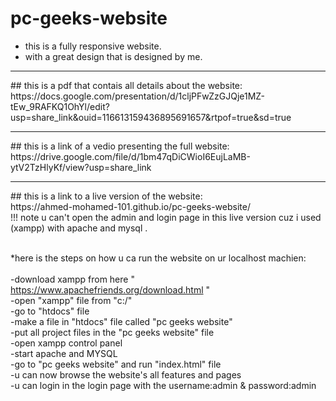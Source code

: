 # pc-geeks-website
- this is a fully responsive website.
- with a great design that is designed by me.
<hr>
## this is a pdf that contais all details about the website: <br>
https://docs.google.com/presentation/d/1cljPFwZzGJQje1MZ-tEw_9RAFKQ1OhYl/edit?usp=share_link&ouid=116613159436895691657&rtpof=true&sd=true
<hr>
## this is a link of a vedio presenting the full website: <br> 
https://drive.google.com/file/d/1bm47qDiCWioI6EujLaMB-ytV2TzHlyKf/view?usp=share_link
<hr>
## this is a link to a live version of the website: <br>
https://ahmed-mohamed-101.github.io/pc-geeks-website/ <br>
!!! note u can't open the admin and login page in this live version cuz i used (xampp) with apache and mysql . <br><br>

*here is the steps on how u ca run the website on ur localhost machien: <br><br>
-download xampp from here " https://www.apachefriends.org/download.html "<br>
-open "xampp" file from "c:/" <br>
-go to "htdocs" file <br>
-make a file in "htdocs" file called "pc geeks website" <br>
-put all project files in the "pc geeks website" file <br>
-open xampp control panel <br>
-start apache and MYSQL <br>
-go to "pc geeks website" and run "index.html" file <br>
-u can now browse the website's all features and pages <br>
-u can login in the login page with the username:admin & password:admin<br>
